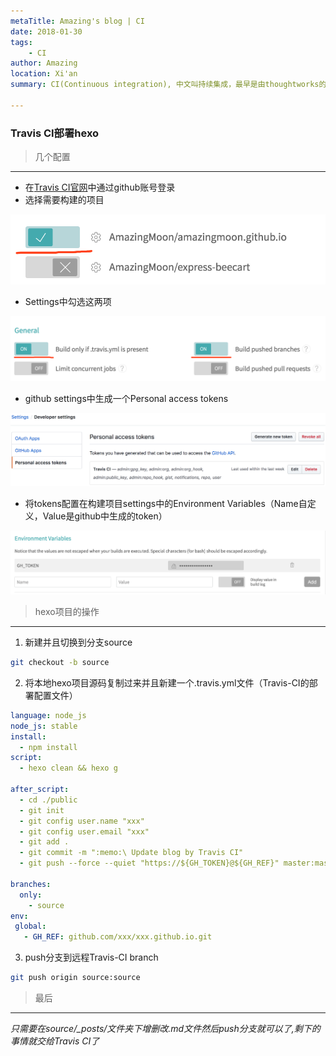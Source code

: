 ```yaml
---
metaTitle: Amazing's blog | CI
date: 2018-01-30
tags:
    - CI
author: Amazing
location: Xi'an
summary: CI(Continuous integration), 中文叫持续集成，最早是由thoughtworks的首席科学家Martin Fowler提出
        
---
```

### Travis CI部署hexo

> 几个配置
---
- 在[Travis CI官网](https://www.travis-ci.com/)中通过github账号登录
- 选择需要构建的项目

![An image](../../assets/images/CI/ci_hexo1.png)

- Settings中勾选这两项

![An image](../../assets/images/CI/ci_hexo2.png)

- github settings中生成一个Personal access tokens

![An image](../../assets/images/CI/ci_hexo3.png)

- 将tokens配置在构建项目settings中的Environment Variables（Name自定义，Value是github中生成的token）

![An image](../../assets/images/CI/ci_hexo4.png)

>  hexo项目的操作
---
1.  新建并且切换到分支source

``` bash
git checkout -b source
```

2. 将本地hexo项目源码复制过来并且新建一个.travis.yml文件（Travis-CI的部署配置文件）

```yaml
language: node_js
node_js: stable
install:
  - npm install
script:
  - hexo clean && hexo g

after_script:
  - cd ./public
  - git init
  - git config user.name "xxx"
  - git config user.email "xxx"
  - git add .
  - git commit -m ":memo:\ Update blog by Travis CI"
  - git push --force --quiet "https://${GH_TOKEN}@${GH_REF}" master:master

branches:
  only:
    - source
env:
 global:
   - GH_REF: github.com/xxx/xxx.github.io.git
```

3. push分支到远程Travis-CI branch

``` bash
git push origin source:source
```
> 最后
---
*只需要在source/_posts/文件夹下增删改.md文件然后push分支就可以了,剩下的事情就交给Travis CI了*
